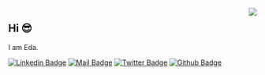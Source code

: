<img align='right' src="https://github-readme-stats.vercel.app/api?username=Edaaltuntas&show_icons=true&theme=dracula">

## Hi 😎
I am Eda.


[![Linkedin Badge](https://img.shields.io/badge/linkedin-%230077B5.svg?&style=for-the-badge&logo=linkedin&logoColor=white)](https://www.linkedin.com/in/eda-altuntas24)
[![Mail Badge](https://img.shields.io/badge/email-c14438?style=for-the-badge&logo=Gmail&logoColor=white&link=mailto:eda.altuntas24@gmail.com)](mailto:eda.altuntas24@gmail.com)
[![Twitter Badge](https://img.shields.io/badge/twitter-1DA1F2?style=for-the-badge&logo=twitter&logoColor=white)](https://twitter.com/edaltuntas7)
[![Github Badge](https://img.shields.io/badge/github-333?style=for-the-badge&logo=github&logoColor=white)](https://github.com/Edaaltuntas)
